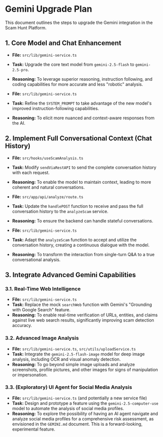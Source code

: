 # Gemini Upgrade Plan

This document outlines the steps to upgrade the Gemini integration in the Scam Hunt Platform.

## 1. Core Model and Chat Enhancement

-   **File:** `src/lib/gemini-service.ts`
-   **Task:** Upgrade the core text model from `gemini-2.5-flash` to `gemini-2.5-pro`.
-   **Reasoning:** To leverage superior reasoning, instruction following, and coding capabilities for more accurate and less "robotic" analysis.

-   **File:** `src/lib/gemini-service.ts`
-   **Task:** Refine the `SYSTEM_PROMPT` to take advantage of the new model's improved instruction-following capabilities.
-   **Reasoning:** To elicit more nuanced and context-aware responses from the AI.

## 2. Implement Full Conversational Context (Chat History)

-   **File:** `src/hooks/useScamAnalysis.ts`
-   **Task:** Modify `sendViaRestAPI` to send the complete conversation history with each request.
-   **Reasoning:** To enable the model to maintain context, leading to more coherent and natural conversations.

-   **File:** `src/app/api/analyze/route.ts`
-   **Task:** Update the `handlePOST` function to receive and pass the full conversation history to the `analyzeScam` service.
-   **Reasoning:** To ensure the backend can handle stateful conversations.

-   **File:** `src/lib/gemini-service.ts`
-   **Task:** Adapt the `analyzeScam` function to accept and utilize the conversation history, creating a continuous dialogue with the model.
-   **Reasoning:** To transform the interaction from single-turn Q&A to a true conversational analysis.

## 3. Integrate Advanced Gemini Capabilities

### 3.1. Real-Time Web Intelligence

-   **File:** `src/lib/gemini-service.ts`
-   **Task:** Replace the mock `searchWeb` function with Gemini's "Grounding with Google Search" feature.
-   **Reasoning:** To enable real-time verification of URLs, entities, and claims against live web search results, significantly improving scam detection accuracy.

### 3.2. Advanced Image Analysis

-   **File:** `src/lib/gemini-service.ts`, `src/utils/uploadService.ts`
-   **Task:** Integrate the `gemini-2.5-flash-image` model for deep image analysis, including OCR and visual anomaly detection.
-   **Reasoning:** To go beyond simple image uploads and analyze screenshots, profile pictures, and other images for signs of manipulation or impersonation.

### 3.3. (Exploratory) UI Agent for Social Media Analysis

-   **File:** `src/lib/gemini-service.ts` (and potentially a new service file)
-   **Task:** Design and prototype a feature using the `gemini-2.5-computer-use` model to automate the analysis of social media profiles.
-   **Reasoning:** To explore the possibility of having an AI agent navigate and analyze social media profiles for a comprehensive risk assessment, as envisioned in the `GEMINI.md` document. This is a forward-looking, experimental feature.